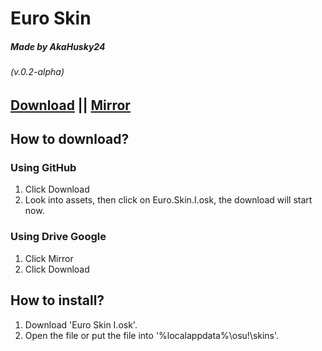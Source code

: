 # Euro Skin
##### Made by AkaHusky24
###### (v.0.2-alpha)
## [Download](https://github.com/AkaHusky24/Euro-Skin-osu/releases/tag/0.2-alpha) || [Mirror](https://drive.google.com/file/d/12XHcqBaxqr8McEU9Gb2-CxRsZ7Y6_yZR/view?usp=sharing)

## How to download?
### Using GitHub
1. Click Download
2. Look into assets, then click on Euro.Skin.I.osk, the download will start now.
### Using Drive Google
1. Click Mirror
2. Click Download

## How to install?
1. Download 'Euro Skin I.osk'.
2. Open the file or put the file into '%localappdata%\osu!\skins\'.
